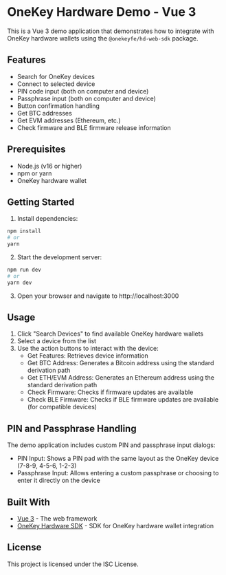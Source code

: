# OneKey Hardware Demo - Vue 3

This is a Vue 3 demo application that demonstrates how to integrate with OneKey hardware wallets using the `@onekeyfe/hd-web-sdk` package.

## Features

- Search for OneKey devices
- Connect to selected device
- PIN code input (both on computer and device)
- Passphrase input (both on computer and device)
- Button confirmation handling
- Get BTC addresses
- Get EVM addresses (Ethereum, etc.)
- Check firmware and BLE firmware release information

## Prerequisites

- Node.js (v16 or higher)
- npm or yarn
- OneKey hardware wallet

## Getting Started

1. Install dependencies:

```bash
npm install
# or
yarn
```

2. Start the development server:

```bash
npm run dev
# or
yarn dev
```

3. Open your browser and navigate to http://localhost:3000

## Usage

1. Click "Search Devices" to find available OneKey hardware wallets
2. Select a device from the list
3. Use the action buttons to interact with the device:
   - Get Features: Retrieves device information
   - Get BTC Address: Generates a Bitcoin address using the standard derivation path
   - Get ETH/EVM Address: Generates an Ethereum address using the standard derivation path 
   - Check Firmware: Checks if firmware updates are available
   - Check BLE Firmware: Checks if BLE firmware updates are available (for compatible devices)

## PIN and Passphrase Handling

The demo application includes custom PIN and passphrase input dialogs:

- PIN Input: Shows a PIN pad with the same layout as the OneKey device (7-8-9, 4-5-6, 1-2-3)
- Passphrase Input: Allows entering a custom passphrase or choosing to enter it directly on the device

## Built With

- [Vue 3](https://v3.vuejs.org/) - The web framework
- [OneKey Hardware SDK](https://github.com/OneKeyHQ/hardware-js-sdk) - SDK for OneKey hardware wallet integration

## License

This project is licensed under the ISC License. 